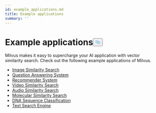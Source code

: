 ```yaml
---
id: example_applications.md
title: Example applications
summary: ''
---
```

<h1 id="Example-applications" class="common-anchor-header">Example applications<button data-href="#Example-applications" class="anchor-icon" translate="no">
      <svg translate="no"
        aria-hidden="true"
        focusable="false"
        height="20"
        version="1.1"
        viewBox="0 0 16 16"
        width="16"
      >
        <path
          fill="#0092E4"
          fill-rule="evenodd"
          d="M4 9h1v1H4c-1.5 0-3-1.69-3-3.5S2.55 3 4 3h4c1.45 0 3 1.69 3 3.5 0 1.41-.91 2.72-2 3.25V8.59c.58-.45 1-1.27 1-2.09C10 5.22 8.98 4 8 4H4c-.98 0-2 1.22-2 2.5S3 9 4 9zm9-3h-1v1h1c1 0 2 1.22 2 2.5S13.98 12 13 12H9c-.98 0-2-1.22-2-2.5 0-.83.42-1.64 1-2.09V6.25c-1.09.53-2 1.84-2 3.25C6 11.31 7.55 13 9 13h4c1.45 0 3-1.69 3-3.5S14.5 6 13 6z"
        ></path>
      </svg>
    </button></h1><p>Milvus makes it easy to supercharge your AI application with vector similarity search. Check out the following example applications of Milvus.</p>
<ul>
<li><a href="/docs/it/image_similarity_search.md">Image Similarity Search</a></li>
<li><a href="/docs/it/question_answering_system.md">Question Answering System</a></li>
<li><a href="/docs/it/recommendation_system.md">Recommender System</a></li>
<li><a href="/docs/it/video_similarity_search.md">Video Similarity Search</a></li>
<li><a href="/docs/it/audio_similarity_search.md">Audio Similarity Search</a></li>
<li><a href="/docs/it/molecular_similarity_search.md">Molecular Similarity Search</a></li>
<li><a href="/docs/it/dna_sequence_classification.md">DNA Sequence Classification</a></li>
<li><a href="/docs/it/text_search_engine.md">Text Search Engine</a></li>
</ul>

